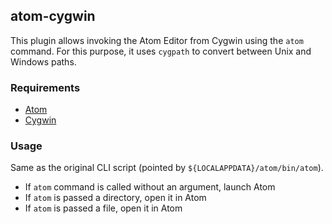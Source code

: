 ## atom-cygwin

This plugin allows invoking the Atom Editor from Cygwin using the `atom` command.
For this purpose, it uses `cygpath` to convert between Unix and Windows paths.

### Requirements

 * [Atom](https://atom.io/)
 * [Cygwin](https://www.cygwin.com/)

### Usage

Same as the original CLI script (pointed by `${LOCALAPPDATA}/atom/bin/atom`).

 * If `atom` command is called without an argument, launch Atom
 * If `atom` is passed a directory, open it in Atom
 * If `atom` is passed a file, open it in Atom
